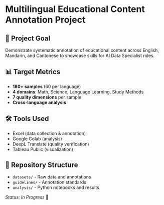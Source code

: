 # Multilingual Educational Content Annotation Project

## 🎯 Project Goal
Demonstrate systematic annotation of educational content across English, Mandarin, and Cantonese to showcase skills for AI Data Specialist roles.

## 📊 Target Metrics
- **180+ samples** (60 per language)
- **4 domains**: Math, Science, Language Learning, Study Methods
- **7 quality dimensions** per sample
- **Cross-language analysis**

## 🛠️ Tools Used
- Excel (data collection & annotation)
- Google Colab (analysis)
- DeepL Translate (quality verification)
- Tableau Public (visualization)

## 📁 Repository Structure
- `datasets/` - Raw data and annotations
- `guidelines/` - Annotation standards
- `analysis/` - Python notebooks and results

*Status: In Progress* 🚧
